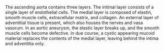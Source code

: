 The ascending aorta contains three layers. The intimal layer consists of a single layer of endothelial cells. The medial layer is composed of elastin, smooth muscle cells, extracellular matrix, and collagen. An external layer of adventitial tissue is present, which also houses the nerves and vasa vasorum. In an aortic aneurysm, the elastic layer breaks up, and the smooth muscle cells become defective. In due course, a cystic appearing mucoid material replaces the contents of the medial layer, leaving behind the intima and adventitia only.